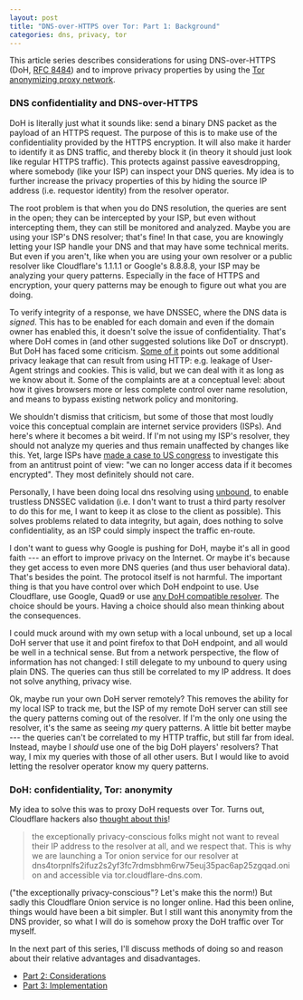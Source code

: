 ```yaml
---
layout: post
title: "DNS-over-HTTPS over Tor: Part 1: Background"
categories: dns, privacy, tor
---
```

This article series describes considerations for using
DNS-over-HTTPS (DoH, [RFC 8484][rfc/8484]) and to improve privacy
properties by using the [Tor anonymizing proxy network][tor].

### DNS confidentiality and DNS-over-HTTPS

DoH is literally just what it sounds like: send a binary DNS
packet as the payload of an HTTPS request. The purpose of this is
to make use of the confidentiality provided by the HTTPS
encryption. It will also make it harder to identify it as DNS
traffic, and thereby block it (in theory it should just look like
regular HTTPS traffic). This protects against passive
eavesdropping, where somebody (like your ISP) can inspect your
DNS queries. My idea is to further increase the privacy
properties of this by hiding the source IP address (i.e.
requestor identity) from the resolver operator.

The root problem is that when you do DNS resolution, the queries
are sent in the open; they can be intercepted by your ISP, but
even without intercepting them, they can still be monitored and
analyzed. Maybe you are using your ISP's DNS resolver; that's
fine! In that case, you are knowingly letting your ISP handle
your DNS and that may have some technical merits. But even if you
aren't, like when you are using your own resolver or a public
resolver like Cloudflare's 1.1.1.1 or Google's 8.8.8.8, your ISP
may be analyzing your query patterns. Especially in the face of
HTTPS and encryption, your query patterns may be enough to figure
out what you are doing.

To verify integrity of a response, we have DNSSEC, where the DNS
data is *signed*. This has to be enabled for each domain and even
if the domain owner has enabled this, it doesn't solve the issue
of confidentiality. That's where DoH comes in (and other
suggested solutions like DoT or dnscrypt). But DoH has faced some
criticism. [Some of it][pdns/doh-blog] points out some additional
privacy leakage that can result from using HTTP: e.g. leakage of
User-Agent strings and cookies. This is valid, but we can deal
with it as long as we know about it. Some of the complaints are
at a conceptual level: about how it gives browsers more or less
complete control over name resolution, and means to bypass
existing network policy and monitoring.

We shouldn't dismiss that criticism, but some of those that most
loudly voice this conceptual complain are internet service
providers (ISPs). And here's where it becomes a bit weird. If I'm
not using my ISP's resolver, they should not analyze my queries
and thus remain unaffected by changes like this. Yet, large ISPs
have [made a case to US congress][ncta/congress-letter] to
investigate this from an antitrust point of view: "we can no
longer access data if it becomes encrypted". They most definitely
should not care.

Personally, I have been doing local dns resolving using
[unbound][unbound], to enable trustless DNSSEC validation (i.e. I
don't want to trust a third party resolver to do this for me, I
want to keep it as close to the client as possible). This solves
problems related to data integrity, but again, does nothing to
solve confidentiality, as an ISP could simply inspect the traffic
en-route.

I don't want to guess why Google is pushing for DoH, maybe it's
all in good faith --- an effort to improve privacy on the
Internet. Or maybe it's because they get access to even more DNS
queries (and thus user behavioral data). That's besides the
point. The protocol itself is not harmful. The important thing is
that you have control over which DoH endpoint to use. Use
Cloudflare, use Google, Quad9 or use [any DoH compatible
resolver][gh/curl/dohlist]. The choice should be yours. Having a
choice should also mean thinking about the consequences.

I could muck around with my own setup with a local unbound, set
up a local DoH server that use it and point firefox to that DoH
endpoint, and all would be well in a technical sense. But from a
network perspective, the flow of information has not changed: I
still delegate to my unbound to query using plain DNS. The
queries can thus still be correlated to my IP address. It does
not solve anything, privacy wise.

Ok, maybe run your own DoH server remotely? This removes the
ability for my local ISP to track me, but the ISP of my remote
DoH server can still see the query patterns coming out of the
resolver. If I'm the only one using the resolver, it's the same
as seeing *my* query patterns. A little bit better maybe --- the
queries can't be correlated to my HTTP traffic, but still far
from ideal. Instead, maybe I *should* use one of the big DoH
players' resolvers? That way, I mix my queries with those of all
other users. But I would like to avoid letting the resolver
operator know my query patterns.

### DoH: confidentiality, Tor: anonymity

My idea to solve this was to proxy DoH requests over Tor. Turns
out, Cloudflare hackers also [thought about this][cf/tor]!

> the exceptionally privacy-conscious folks might not want to
> reveal their IP address to the resolver at all, and we respect
> that. This is why we are launching a Tor onion service for our
> resolver at
> dns4torpnlfs2ifuz2s2yf3fc7rdmsbhm6rw75euj35pac6ap25zgqad.onion
> and accessible via tor.cloudflare-dns.com.

("the exceptionally privacy-conscious"? Let's make this the
norm!) But sadly this Cloudflare Onion service is no longer
online. Had this been online, things would have been a bit
simpler. But I still want this anonymity from the DNS provider,
so what I will do is somehow proxy the DoH traffic over Tor
myself.

In the next part of this series, I'll discuss methods of doing so
and reason about their relative advantages and disadvantages.

* [Part 2: Considerations][self/doh-part-2]
* [Part 3: Implementation][self/doh-part-3]

[rfc/8484]: https://tools.ietf.org/rfc/rfc8484.txt
[tor]: https://www.torproject.org/
[pdns/doh-blog]: https://blog.powerdns.com/2019/09/25/centralised-doh-is-bad-for-privacy-in-2019-and-beyond/
[unbound]: https://nlnetlabs.nl/projects/unbound/about/
[gh/curl/dohlist]: https://github.com/curl/curl/wiki/DNS-over-HTTPS#publicly-available-servers
[cf/tor]: https://blog.cloudflare.com/welcome-hidden-resolver/
[self/doh-part-2]: https://blog.3.14159.se/posts/2019/10/15/dns-over-https-over-tor-part2
[self/doh-part-3]: https://blog.3.14159.se/posts/2019/10/16/dns-over-https-over-tor-part3
[ncta/congress-letter]: https://www.ncta.com/sites/default/files/2019-09/Final%20DOH%20LETTER%209-19-19.pdf
